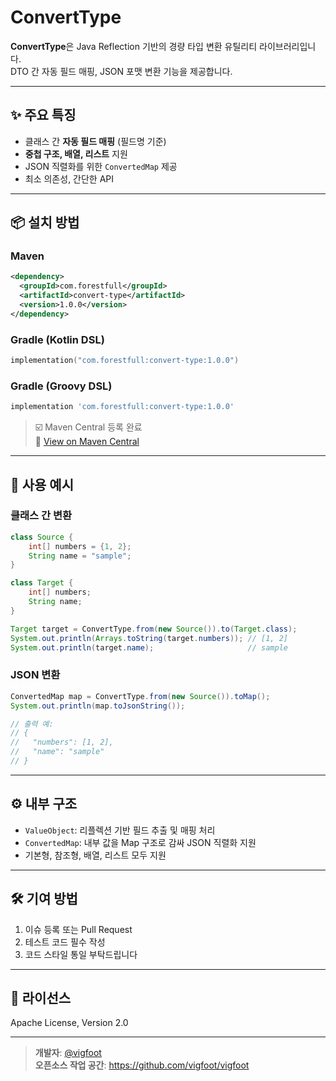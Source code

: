 # ConvertType

**ConvertType**은 Java Reflection 기반의 경량 타입 변환 유틸리티 라이브러리입니다.  
DTO 간 자동 필드 매핑, JSON 포맷 변환 기능을 제공합니다.

---

## ✨ 주요 특징

- 클래스 간 **자동 필드 매핑** (필드명 기준)
- **중첩 구조, 배열, 리스트** 지원
- JSON 직렬화를 위한 `ConvertedMap` 제공
- 최소 의존성, 간단한 API

---

## 📦 설치 방법

### Maven

```xml
<dependency>
  <groupId>com.forestfull</groupId>
  <artifactId>convert-type</artifactId>
  <version>1.0.0</version>
</dependency>
```

### Gradle (Kotlin DSL)

```kotlin
implementation("com.forestfull:convert-type:1.0.0")
```

### Gradle (Groovy DSL)

```groovy
implementation 'com.forestfull:convert-type:1.0.0'
```

> ☑️ Maven Central 등록 완료  
> 🔗 [View on Maven Central](https://central.sonatype.com/artifact/com.forestfull/convert-type)

---

## 🚀 사용 예시

### 클래스 간 변환

```java
class Source {
    int[] numbers = {1, 2};
    String name = "sample";
}

class Target {
    int[] numbers;
    String name;
}

Target target = ConvertType.from(new Source()).to(Target.class);
System.out.println(Arrays.toString(target.numbers)); // [1, 2]
System.out.println(target.name);                     // sample
```

### JSON 변환

```java
ConvertedMap map = ConvertType.from(new Source()).toMap();
System.out.println(map.toJsonString());

// 출력 예:
// {
//   "numbers": [1, 2],
//   "name": "sample"
// }
```

---

## ⚙️ 내부 구조

- `ValueObject`: 리플렉션 기반 필드 추출 및 매핑 처리
- `ConvertedMap`: 내부 값을 Map 구조로 감싸 JSON 직렬화 지원
- 기본형, 참조형, 배열, 리스트 모두 지원

---

## 🛠 기여 방법

1. 이슈 등록 또는 Pull Request
2. 테스트 코드 필수 작성
3. 코드 스타일 통일 부탁드립니다

---

## 📄 라이선스

Apache License, Version 2.0

---

> **개발자**: [@vigfoot](https://github.com/vigfoot)  
> **오픈소스 작업 공간**: https://github.com/vigfoot/vigfoot
